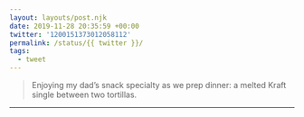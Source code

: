 ```yaml
---
layout: layouts/post.njk
date: 2019-11-28 20:35:59 +00:00
twitter: '1200151373012058112'
permalink: /status/{{ twitter }}/
tags: 
  - tweet
---
```


> Enjoying my dad’s snack specialty as we prep dinner: a melted Kraft single between two tortillas.

---
